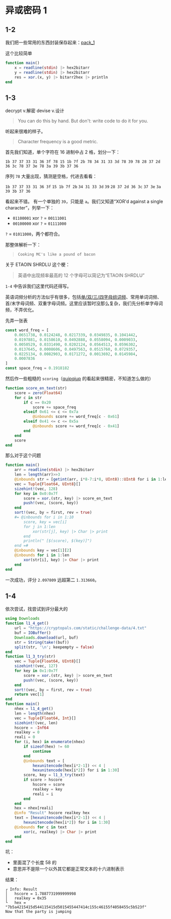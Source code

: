 # 异或密码 1
## 1-2
我们把一些常用的东西封装保存起来：[pack_1](pack_1.jl)

这个比较简单
```jl
function main()
	x = readline(stdin) |> hex2bitarr
	y = readline(stdin) |> hex2bitarr
	res = xor.(x, y) |> bitarr2hex |> println
end
```

## 1-3
decrypt v.解密 devise v.设计

> You can do this by hand. But don't: write code to do it for you.

听起来很难的样子。

> Character frequency is a good metric.

首先我们知道，单个字符在 16 进制中占 2 格，划分一下：

`1b 37 37 33 31 36 3f 78 15 1b 7f 2b 78 34 31 33 3d 78 39 78 28 37 2d 36 3c 78 37 3e 78 3a 39 3b 37 36`

序列 `78` 大量出现，猜测是空格，代进去看看：

`1b 37 37 33 31 36 3f`   `15 1b 7f 2b`   `34 31 33 3d`   `39`   `28 37 2d 36 3c`   `37 3e`   `3a 39 3b 37 36`

看起来不错。
有一个单独的 `39`，只能是 `a`。我们又知道“XOR'd against a single character”，列举一下：
* `01100001` xor `?` = `00111001`
* `00100000` xor `?` = `01111000`

`?` = `01011000`，两个都符合。

那整体解析一下：
> `Cooking MC's like a pound of bacon`

关于 ETAOIN SHRDLU 这个梗：
> 英语中出现频率最高的 12 个字母可以简记为“ETAOIN SHRDLU”

`1-4` 中告诉我们这里代码还得写。

英语词频分析的方法似乎有很多，包括[单/双/三/四字母组词频](http://practicalcryptography.com/cryptanalysis/text-characterisation/quadgrams/)、常用单词词频、首/末字母词频、双重字母词频。这里应该暂时没那么复杂，我们先分析单字母词频，不弄优化。

先弄一张表
```jl
const word_freq = [
	0.0651738, 0.0124248, 0.0217339, 0.0349835, 0.1041442,
	0.0197881, 0.0158610, 0.0492888, 0.0558094, 0.0009033,
	0.0050529, 0.0331490, 0.0202124, 0.0564513, 0.0596302,
	0.0137645, 0.0008606, 0.0497563, 0.0515760, 0.0729357,
	0.0225134, 0.0082903, 0.0171272, 0.0013692, 0.0145984,
	0.0007836
]
const space_freq = 0.1918182
```

然后作一些粗糙的 `scoring`（[quipqiup](http://quipqiup.com/) 的看起来很精密，不知道怎么做的）
```jl
function score_en_text(str)
	score = zero(Float64)
	for c in str
		if c == 0x20
			score += space_freq
		elseif 0x61 <= c <= 0x7a
			@inbounds score += word_freq[c - 0x61]
		elseif 0x41 <= c <= 0x5a
			@inbounds score += word_freq[c - 0x41]
		end
	end
	score
end
```

那么对于这个问题
```jl
function main()
	arr = readline(stdin) |> hex2bitarr
	len = length(arr)>>3
	@inbounds str = [getint(arr, i*8-7:i*8, UInt8)::UInt8 for i in 1:len]
	vec = Tuple{Float64, UInt8}[]
	sizehint!(vec, 128)
	for key in 0x0:0x7f
		score = xor.(str, key) |> score_en_text
		push!(vec, (score, key))
	end
	sort!(vec, by = first, rev = true)
	#= @inbounds for i in 1:10
		score, key = vec[i]
		for j in 1:len
			xor(str[j], key) |> Char |> print
		end
		println(" [$(score), $(key)]")
	end =#
	@inbounds key = vec[1][2]
	@inbounds for i in 1:len
		xor(str[i], key) |> Char |> print
	end
end
```

一次成功，评分 `2.097809` 远超第二 `1.313660`。

## 1-4
依次尝试，找尝试到评分最大的
```jl
using Downloads
function l1_4_get()
	url = "https://cryptopals.com/static/challenge-data/4.txt"
	buf = IOBuffer()
	Downloads.download(url, buf)
	str = String(take!(buf))
	split(str, '\n'; keepempty = false)
end
function l1_3_try(str)
	vec = Tuple{Float64, UInt8}[]
	sizehint!(vec, 127)
	for key in 0x1:0x7f
		score = xor.(str, key) |> score_en_text
		push!(vec, (score, key))
	end
	sort!(vec, by = first, rev = true)
	return vec[1]
end
function main()
	nhex = l1_4_get()
	len = length(nhex)
	vec = Tuple{Float64, Int}[]
	sizehint!(vec, len)
	hscore = -Inf64
	realkey = 0
	reali = 0
	for (i, hex) in enumerate(nhex)
		if sizeof(hex) != 60
			continue
		end
		@inbounds text = [
			hexunitencode(hex[i*2-1]) << 4 |
			hexunitencode(hex[i*2]) for i in 1:30]
		score, key = l1_3_try(text)
		if score > hscore
			hscore = score
			realkey = key
			reali = i
		end
	end
	hex = nhex[reali]
	@info "Result" hscore realkey hex
	text = [hexunitencode(hex[i*2-1]) << 4 |
		hexunitencode(hex[i*2]) for i in 1:30]
	@inbounds for c in text
		xor(c, realkey) |> Char |> print
	end
end
```

坑：
* 里面混了个长度 58 的
* 意思并不是除一个以外其它都是正常文本的十六进制表示

结果：
```plain
┌ Info: Result
│   hscore = 1.7887731999999998
│   realkey = 0x35
└   hex = "7b5a4215415d544115415d5015455447414c155c46155f4058455c5b523f"
Now that the party is jumping
```
